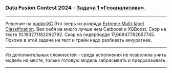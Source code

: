 <h3>Data Fusion Contest 2024 - <a href='https://ods.ai/competitions/data-fusion2024-geo' target='_blank'>Задача 1 «Геоаналитика».</a></h3>
<hr>
Решение на <a href='https://napkinxc.readthedocs.io/en/latest/quick_start.html' target='_blank'>napkinXC</a>
Это зверь из разряда <a href='https://arxiv.org/pdf/2009.11218.pdf' target='_blank'>Extreme Multi-label Classification</a>. 
Вел себя на много лучше чем Catboost и XGBoost. 
Скор на тесте 10.193271182092792. Скор на лидерборде 17,66847792657745. Похоже в этой задаче на тест и трайн надо разбивать аккуратнее.
<hr>
Из дополнительных сложностей - среда исполнения не позволила учить модель на месте, только готовую модель забрасывать и предсказывать.  
<hr>
